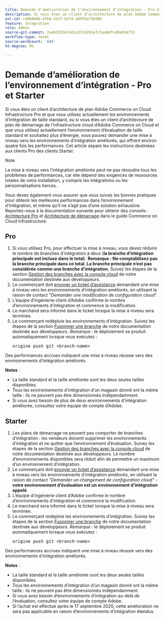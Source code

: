 ```yaml
---
title: Demande d’amélioration de l’environnement d’intégration - Pro et Starter
description: Si vous êtes un client d’architecture de plan Adobe Commerce on Cloud Infrastructure Pro et que vous utilisez actuellement les environnements d’intégration de taille standard, ou si vous êtes un client d’architecture de plan de démarrage de l’infrastructure cloud d’Adobe Commerce on Cloud et que vous utilisez actuellement l’environnement d’évaluation de taille standard et souhaitez plus d’énergie, vous pouvez demander une mise à niveau vers les environnements d’intégration améliorés, qui offrent environ quatre fois les performances. Cet article sépare les instructions destinées aux clients Pro des clients Starter.
exl-id: c49b049b-efb8-412f-b27d-a89f8a758d85
feature: Integration
role: Admin
source-git-commit: 2aeb2355b74d1cdfc62b5e7c5aa04fcd0a654733
workflow-type: tm+mt
source-wordcount: '645'
ht-degree: 0%

---
```


# Demande d’amélioration de l’environnement d’intégration - Pro et Starter

Si vous êtes un client d’architecture de plan Adobe Commerce on Cloud Infrastructure Pro et que vous utilisez actuellement les environnements d’intégration de taille standard, ou si vous êtes un client d’architecture de plan de démarrage de l’infrastructure cloud d’Adobe Commerce on Cloud et que vous utilisez actuellement l’environnement d’évaluation de taille standard et souhaitez plus d’énergie, vous pouvez demander une mise à niveau vers les environnements d’intégration améliorés, qui offrent environ quatre fois les performances. Cet article sépare les instructions destinées aux clients Pro des clients Starter.

>[!NOTE]
>
> La mise à niveau vers l’intégration améliorée peut ne pas résoudre tous les problèmes de performances, car elle dépend des exigences de ressources totales de votre installation, y compris les intégrations ou les personnalisations tierces.
>
> Vous devez également vous assurer que vous suivez les bonnes pratiques pour obtenir les meilleures performances dans l’environnement d’intégration, et même qu’il ne s’agit pas d’une solution exhaustive. Reportez-vous à la documentation suivante pour obtenir des conseils : [Architecture Pro](https://experienceleague.adobe.com/en/docs/commerce-cloud-service/user-guide/architecture/pro-architecture#integration-environment) et [Architecture de démarrage](https://experienceleague.adobe.com/en/docs/commerce-cloud-service/user-guide/architecture/starter-architecture#staging-environment) dans le guide Commerce on Cloud Infrastructure.

## Pro

1. Si vous utilisez Pro, pour effectuer la mise à niveau, vous devez réduire le nombre de branches d’intégration à deux (**la branche d’intégration principale est incluse dans le total**). **Remarque : Ne comptabilisez pas la branche principale dans ce total. La branche principale n’est pas considérée comme une branche d’intégration.** Suivez les étapes de la section [Gestion des branches avec la console cloud](https://experienceleague.adobe.com/docs/commerce-cloud-service/user-guide/project/console-branches.html) de notre documentation destinée aux développeurs.
1. Le commerçant doit [envoyer un ticket d’assistance](/help/help-center-guide/help-center/magento-help-center-user-guide.md#submit-ticket) demandant une mise à niveau vers les environnements d’intégration améliorés, en utilisant la raison de contact &quot;*Demander une modification de configuration cloud*&quot;.
1. L’équipe d’ingénierie client d’Adobe confirme le nombre d’environnements d’intégration et commence la modification.
1. Le marchand sera informé dans le ticket lorsque la mise à niveau sera terminée.
1. Le commerçant redéploie les environnements d’intégration. Suivez les étapes de la section [Fusionner une branche](https://experienceleague.adobe.com/en/docs/commerce-cloud-service/user-guide/develop/cli-branches#merge-a-branch) de notre documentation destinée aux développeurs. *Remarque* : le déploiement se produit automatiquement lorsque vous exécutez : <pre>origine push git &lt;branch-name></pre>

Des performances accrues indiquent une mise à niveau réussie vers des environnements d’intégration améliorés.

**Notes** :

* La taille standard et la taille améliorée sont les deux seules tailles disponibles.
* Tous les environnements d’intégration d’un magasin donné ont la même taille : ils ne peuvent pas être dimensionnés indépendamment.
* Si vous avez besoin de plus de deux environnements d’intégration améliorée, consultez votre équipe de compte d’Adobe.

## Starter

1. Les plans de démarrage ne peuvent pas comporter de branches d’intégration : les vendeurs doivent supprimer les environnements d’intégration et ne quitter que l’environnement d’évaluation. Suivez les étapes de la section [Gestion des branches avec la console cloud](https://experienceleague.adobe.com/docs/commerce-cloud-service/user-guide/project/console-branches.html) de notre documentation destinée aux développeurs. Le nombre d’environnements disponibles sera réduit afin de permettre un maximum d’un environnement d’intégration.
1. Le commerçant doit [envoyer un ticket d’assistance](/help/help-center-guide/help-center/magento-help-center-user-guide.md#submit-ticket) demandant une mise à niveau vers les environnements d’intégration améliorés, en utilisant la raison de contact *&quot;Demander un changement de configuration cloud&quot;* - **votre environnement d’évaluation est un environnement d’intégration appelé**.
1. L’équipe d’ingénierie client d’Adobe confirme le nombre d’environnements d’intégration et commence la modification.
1. Le marchand sera informé dans le ticket lorsque la mise à niveau sera terminée.
1. Le commerçant redéploie les environnements d’intégration. Suivez les étapes de la section [Fusionner une branche](https://experienceleague.adobe.com/en/docs/commerce-cloud-service/user-guide/develop/cli-branches#merge-a-branch) de notre documentation destinée aux développeurs. *Remarque* : le déploiement se produit automatiquement lorsque vous exécutez : <pre>origine push git &lt;branch-name></pre>

Des performances accrues indiquent une mise à niveau réussie vers des environnements d’intégration améliorés.

**Notes** :

* La taille standard et la taille améliorée sont les deux seules tailles disponibles.
* Tous les environnements d’intégration d’un magasin donné ont la même taille : ils ne peuvent pas être dimensionnés indépendamment.
* Si vous avez besoin d’environnements d’intégration au-delà de l’évaluation, consultez votre équipe de compte Adobe.
* Si l’achat est effectué après le 17 septembre 2020, cette amélioration ne sera pas applicable en raison d’environnements d’intégration étendus.
